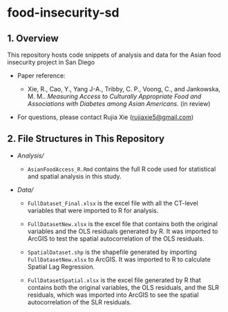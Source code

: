 # food-insecurity-sd

## 1. Overview
This repository hosts code snippets of analysis and data for the Asian food insecurity project in San Diego

- Paper reference:
    - Xie, R., Cao, Y., Yang J-A., Tribby, C. P., Voong, C., and Jankowska, M. M.. *Measuring Access to Culturally Appropriate Food and Associations with Diabetes among Asian Americans.* (in review)

- For questions, please contact Rujia Xie (rujiaxie5@gmail.com)


## 2. File Structures in This Repository

- *Analysis/*
	- `AsianFoodAccess_R.Rmd` contains the full R code used for statistical and spatial analysis in this study.

- *Data/*
	- `FullDataset_Final.xlsx` is the excel file with all the CT-level variables that were imported to R for analysis. 

	- `FullDatasetNew.xlsx` is the excel file that contains both the original variables and the OLS residuals generated by R. It was imported to ArcGIS to test the spatial autocorrelation of the OLS residuals.

	- `SpatialDataset.shp` is the shapefile generated by importing `FullDatasetNew.xlsx` to ArcGIS. It was imported to R to calculate Spatial Lag Regression. 

	- `FullDatasetSpatial.xlsx` is the excel file generated by R that contains both the original variables, the OLS residuals, and the SLR residuals, which was imported into ArcGIS to see the spatial autocorrelation of the SLR residuals.
